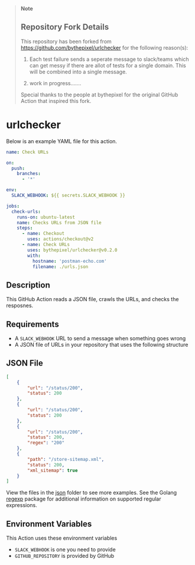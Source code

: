 > **Note**
> ## Repository Fork Details
> This repository has been forked from https://github.com/bythepixel/urlchecker for the following reason(s):
>
> 1. Each test failure sends a seperate message to slack/teams which can get messy if there are allot of tests for a single domain. This will be combined into a single message.  
>
> 2. work in progress.......
>
> Special thanks to the people at bythepixel for the original GitHub Action that inspired this fork.

# urlchecker

Below is an example YAML file for this action.

```yaml
name: Check URLs

on:
  push:
    branches:
      - '*'

env:
  SLACK_WEBHOOK: ${{ secrets.SLACK_WEBHOOK }}

jobs:
  check-urls:
    runs-on: ubuntu-latest
    name: Checks URLs from JSON file
    steps:
      - name: Checkout
        uses: actions/checkout@v2
      - name: Check URLs
        uses: bythepixel/urlchecker@v0.2.0
        with:
          hostname: 'postman-echo.com'
          filename: ./urls.json
```

## Description

This GitHub Action reads a JSON file, crawls the URLs, and checks the resposnes.

## Requirements

* A `SLACK_WEBHOOK` URL to send a message when something goes wrong
* A JSON file of URLs in your repository that uses the following structure

## JSON File

```json
[
    {
        "url": "/status/200",
        "status": 200
    },
    {
        "url": "/status/200",
        "status": 200
    },
    {
        "url": "/status/200",
        "status": 200,
        "regex": "200"
    },
    {
        "path": "/store-sitemap.xml",
        "status": 200,
        "xml_sitemap": true
    }
]
```

View the files in the [json](json) folder to see more examples. See the Golang
[regexp][1] package for additional information on supported regular expressions.

## Environment Variables

This Action uses these environment variables

* `SLACK_WEBHOOK` is one you need to provide
* `GITHUB_REPOSITORY` is provided by GitHub

[1]: https://pkg.go.dev/regexp
